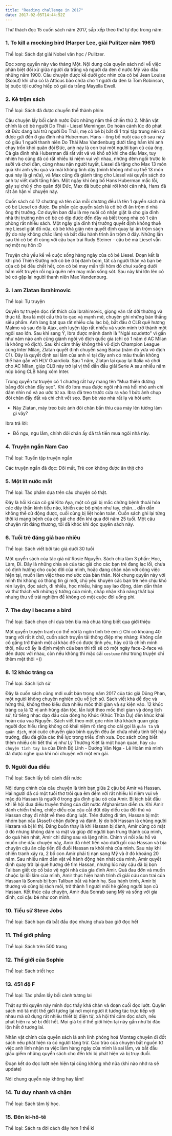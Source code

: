 ```yaml
---
title: "Reading challenge in 2017"
date: 2017-02-05T14:44:52Z
---
```


Thử thách đọc 15 cuốn sách năm 2017, sắp xếp theo thứ tự đọc trong năm:

### 1. To kill a mocking bird (Harper Lee, giải Pulitzer năm 1961)

Thể loại: Sách đạt giải Nobel văn học / Pulitzer.

Đọc xong quyển này vào tháng Một. Nội dung của quyển sách nói về việc phân biệt đối xử giữa người da trắng và người da đen ở nước Mỹ vào đầu những năm 1900. Câu chuyện được kể dưới góc nhìn của cô bé Jean Louise (Scout) khi cha cô là Atticus bào chữa cho 1 người da đen là Tom Robinson, bị buộc tội cưỡng hiếp cô gái da trắng Mayella Ewell.

### 2. Kẻ trộm sách

Thể loại: Sách đã được chuyển thể thành phim

Câu chuyện lấy bối cảnh nước Đức những năm thế chiến thứ 2. Nhân vật chính là cô bé người Do Thái - Liesel Meminger. Do hoàn cảnh lúc đó phát xít Đức đang bài trừ người Do Thái, mẹ cô bé bị bắt đi 1 trại tập trung nên cô được gửi đến ở gia đình nhà Huberman. Hans - ông bố nuôi của cô sau này có giấu 1 người thanh niên Do Thái Max Vandenburg dưới tầng hầm khi anh chạy trốn khỏi quân đội Đức, anh này là con trai một người bạn cũ của ông. Cả gia đình nhà Huberman đã rất vất vả và khổ sở khi che dấu Max, tuy nhiên họ cũng đã có rất nhiều kỉ niệm vui với nhau, những đêm ngồi trước lò sưởi và chơi đàn, cùng nhau nặn người tuyết, Liesel đã tặng cho Max 13 món quà khi anh yếu quá và mãi không tỉnh dậy (mình không nhớ cụ thể 13 món quá này là gì nữa), và Max cũng đã giành tặng cho Liesel vài quyển sách do anh tự viết dưới tầng hầm. Một ngày khi ông bố Hans Huberman mắc lỗi, gây sự chú ý cho quân đội Đức, Max đã buộc phải rời khỏi căn nhà, Hans đã rất ân hận vì chuyện này.

Cuốn sách có 12 chương và tên của mỗi chương đều là tên 1 quyển sách mà cô bé Liesel có được. Đa phần các quyển sách là cô bé đi ăn trộm ở nhà ông thị trưởng. Cơ duyên ban đầu là mẹ nuôi cô nhận giặt là cho gia đình nhà thị trưởng nên cô bé có dịp được đến đây và biết trong nhà có 1 căn phòng rất nhiều sách. Một ngày gia đình thị trưởng quyết định không thuê mẹ Liesel giặt đồ nữa, cô bé khá giận nên quyết định quay lại ăn trộm sách (lý do này không chắc lắm) và bắt đầu hành trình ăn trộm ở đây. Những lần sau thì cô bé đi cùng với cậu bạn trai Rudy Steiner - cậu bé mà Liesel vẫn nợ một nụ hôn :D

Truyện chủ yếu kể về cuộc sống hàng ngày của cô bé Liesel. Đoạn kết là khi phố Thiên Đường nơi cô bé ở bị đánh bom, tất cả người thân và bạn bè của cô bé đều chết hết, còn cô bé may mắn tối hôm đó chui xuống dưới hầm viết truyện rồi ngủ quên nên may mắn sống sót. Sau này khi lớn lên cô bé có gặp lại người thanh niên Max Vandenburg.

### 3. I am Zlatan Ibrahimovic

Thể loại: Tự truyện

Quyển tự truyện đọc rất thích của Ibrahimovic, giọng văn rất đời thường và thực tế. Ibra là một cầu thủ to cao và mạnh mẽ, chuyên ghi những bàn thắng siêu phẩm. Anh lang bạt qua rất nhiều câu lạc bộ, bắt đầu ở CLB quê hương Malmo và sau đó là Ajax, anh luyện tập rất nhiều và vươn mình trở thành một ngôi sao lớn. Sau khi sang Ý, Ibra được mệnh danh là "Ngài scudetto" vì gần như năm nào anh cũng giành ngôi vô địch quốc gia (chỉ có 1 năm ở AC Milan là không vô địch). Sau khi cảm thấy không thể vô địch Champion League cùng Inter Milan, Zlatan quyết định chuyển sang Barca (năm đó vừa vô địch C1). Đây là quyết định sai lầm của anh vì tại đây anh có mâu thuẫn không thể hàn gắn với HLV Guardiola. Sau 1 năm, Zlatan lại quay lại Italia và chơi cho AC Milan, giúp CLB này trở lại vị thế dẫn đầu giải Serie A sau nhiều năm núp bóng CLB hàng xóm Inter.

Trong quyển tự truyện có 1 chương rất hay mang tên "Mua thiên đường bằng đôi chân đầy sẹo". Khi đó Ibra mua được ngôi nhà mà hồi nhỏ anh chỉ dám nhìn nó và ao ước từ xa. Ibra đã treo trước cửa ra vào 1 bức ảnh chụp đôi chân đầy đất và chi chít vết sẹo. Bạn bè vào nhà rất lạ và hỏi anh:

- Này Zlatan, mày treo bức ảnh đôi chân bẩn thỉu của mày lên tường làm gì vậy?

Ibra trả lời:

- Đồ ngu, ngu lắm, chính đôi chân ấy đã trả tiền mua ngôi nhà này.

### 4. Truyện ngắn Nam Cao

Thể loại: Tuyển tập truyện ngắn

Các truyện ngắn đã đọc: Đôi mắt, Trẻ con không được ăn thịt chó

### 5. Một lít nước mắt

Thể loại: Tác phẩm dựa trên câu chuyện có thật.

Đây là hồi kí của cô gái Kito Aya, một cô gái bị mắc chứng bệnh thoái hóa các dây thần kinh tiểu não, khiến các bộ phận như tay, chân... dần dần không thể cử động được, cuối cùng bị liệt hoàn toàn. Cuốn sách ghi lại từng thời kì mang bệnh của cô gái cho đến khi qua đời năm 25 tuổi.
Một câu chuyện rất đáng thương, tôi đã khóc khi đọc quyển sách này.

### 6. Tuổi trẻ đáng giá bao nhiêu

Thể loại: Sách viết bởi tác giả dưới 30 tuổi

Một quyển sách của tác giả nữ Rosie Nguyễn. Sách chia làm 3 phần: Học, Làm, Đi. Đây là những chia sẻ của tác giả cho các bạn trẻ đang lạc lối, chưa có định hướng cho cuộc đời của mình, hoặc đang chán nản với công việc hiện tại, muốn làm việc theo mơ ước của bản thân. Nói chung quyển này với mình thì không có thông tin gì mới, chủ yếu khuyên các bạn trẻ nên chịu khó rèn luyện, đọc sách, đi nhiều, học nhiều, hăng say lao động, dám dấn thân và thử thách với những ý tưởng của mình, chấp nhận khả năng thất bại nhưng thu về trải nghiệm để không có một cuộc đời uổng phí.

### 7. The day I became a bird

Thể loại: Sách chọn chỉ dựa trên bìa mà chưa từng biết qua giới thiệu

Một quyển truyện tranh có thể nói là ngôn tình trẻ em :) Chỉ có khoảng 40 trang với rất ít chữ, cuốn sách truyền tải thông điệp nhẹ nhàng: Không cần cố gắng trở thành một ai khác để có được tình yêu, hãy cứ là chính mình thôi, nếu cô ấy là định mệnh của bạn thì rồi sẽ có một ngày face-2-face và đến được với nhau, còn nếu không thì mặc cái `costume` như trong truyện chỉ thêm mệt thôi =))

### 8. 12 khúc tráng ca

Thể loại: Sách lịch sử

Đây là cuốn sách cũng mới xuất bản trong năm 2017 của tác giả Dũng Phan, một người không chuyên nghiên cứu về lịch sử. Sách viết khá dễ đọc và hứng thú, không theo kiểu đưa nhiều mốc thời gian và sự kiện vào. 12 khúc tráng ca là 12 vị anh hùng dân tộc, lần lượt theo mốc thời gian và dòng lịch sử, từ tiếng nhạc dạo đầu của dòng họ Khúc (Khúc Thừa Dụ) đến khúc khải hoàn của vua Nguyễn. Sách viết theo một góc nhìn khá khách quan giúp người đọc hiểu rằng không có khái niệm rõ ràng cho cái gọi là `quân ta` và `quân địch`, mọi cuộc chuyển giao binh quyền đều ẩn chứa nhiều tình tiết hậu trường, đấu đá giữa các thế lực trong triều đình xưa. Đọc sách cũng biết thêm nhiều chi tiết thú vị như Lý Thường Kiệt là một hoạn quan, hay `câu chuyện tình tay ba` của Đinh Bộ Lĩnh - Dương Vân Nga - Lê Hoàn mà mình đã được nghe qua khi nói chuyện với một em gái.

### 9. Người đua diều

Thể loại: Sách lấy bối cảnh đất nước

Nội dung chính của câu chuyện là tình bạn giữa 2 cậu bé Amir và Hassan. Hai người đã có một tuổi thơ trôi qua êm đềm với rất nhiều kỉ niệm vui vẻ mặc dù Hassan là người ở trong gia đình giàu có của Amir. Bi kịch bắt đầu khi lễ hội đua diều truyền thống của đất nước Afghanistan diễn ra. Khi Amir dành chiến thắng, chiếc diều của cậu cắt đứt dây diều của đối thủ và Hassan chạy đi nhặt về theo đúng luật. Trên đường đi tìm, Hassan bị một nhóm bạn xấu (Assef) chặn đường và đánh, lý do bởi Hassan là chủng người Hazara và bị kì thị. Đáng buồn thay là khi Hassan bị đánh, Amir cũng có mặt ở đó nhưng không dám ra mặt và giúp đỡ người bạn trung thành của mình, do quá hèn nhát, Amir chỉ đứng sau và lặng nhìn. Chính vì nỗi xấu hổ và muốn che dấu chuyện này, Amir đã nhét tiền vào dưới gối của Hassan và bịa chuyện cậu ăn cắp tiền để đuổi Hassan ra khỏi nhà của mình. Sau này khi chiến tranh xảy ra, 2 bố con Amir phải tị nạn sang Mỹ và ở đó khoảng 20 năm. Sau nhiều năm dằn vặt về hành động hèn nhát của mình, Amir quyết định quay trở lại quê hương để tìm Hassan, nhưng lúc này cậu đã bị bọn Taliban giết do cố bảo vệ ngôi nhà của gia đình Amir. Quá đau đớn và muốn chuộc lại lỗi lầm của mình, Amir thực hiện hành trình đi giải cứu con trai của Hassan là Sonrab bị bọn Taliban bắt và hành hạ. Sau hành trình, Amir bị thương và cũng bị rách môi, trở thành 1 người môi hẻ giống người bạn cũ Hassan. Kết thúc câu chuyện, Amir đưa Sonrab sang Mỹ và sống với gia đình, coi cậu bé như con mình.

### 10. Tiểu sử Steve Jobs

Thể loại: Sách bạn đã bắt đầu đọc nhưng chưa bao giờ đọc hết

### 11. Thế giới phẳng

Thể loại: Sách trên 500 trang

### 12. Thế giới của Sophie

Thể loại: Sách triết học

### 13. 451 độ F

Thể loại: Tác phẩm lấy bối cảnh tương lai

Thật sự thì quyển này mình đọc thấy khá chán và đoạn cuối đọc lướt. Quyển sách mô tả một thế giới tương lại nơi mọi người ít tương tác trực tiếp với nhau mà sử dụng rất nhiều thiết bị điện tử, xã hội thì cấm đọc sách, nếu phát hiện ra sẽ bị đốt hết. Mọi giá trị ở thế giới hiện tại này gần như bị đảo lộn hết ở tương lai.

Nhân vật chính của quyển sách là anh lính phóng hoả Montag chuyên đi đốt sách nếu phát hiện ra có người tàng trữ. Cao trào của chuyện bắt nguồn từ việc anh lính nhận ra việc làm hàng ngày của mình là sai lầm, và bắt đầu giấu giếm những quyển sách cho đến khi bị phát hiện và bị truy đuổi.

Đoạn kết do đọc lướt nên hiện tại cũng không nhớ nữa (khi nào nhớ ra sẽ update)

Nói chung quyển này không hay lắm!

### 14. Tư duy nhanh và chậm

Thể loại: Sách tâm lý học.

### 15. Đôn ki-hô-tê

Thể loại: Sách ra đời cách đây hơn 1 thế kỉ
